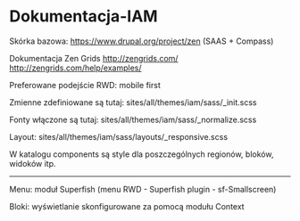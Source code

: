 # Dokumentacja-IAM

Skórka bazowa:
https://www.drupal.org/project/zen
(SAAS + Compass)

Dokumentacja Zen Grids
http://zengrids.com/
http://zengrids.com/help/examples/

Preferowane podejście RWD: mobile first

Zmienne zdefiniowane są tutaj: sites/all/themes/iam/sass/_init.scss

Fonty włączone są tutaj: sites/all/themes/iam/sass/_normalize.scss

Layout: sites/all/themes/iam/sass/layouts/_responsive.scss

W katalogu components są style dla poszczególnych regionów, bloków, widoków itp.

--------------------------------------------------------------------------------------

Menu: moduł Superfish (menu RWD - Superfish plugin - sf-Smallscreen)

Bloki: wyświetlanie skonfigurowane za pomocą modułu Context

